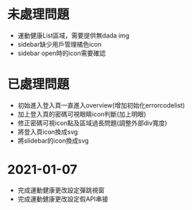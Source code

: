 # 未處理問題
* 運動健康List區域，需要提供無dada img  
* sidebar缺少用戶管理橘色icon  
* sidebar open時的icon需要確認



# 已處理問題
* 初始進入登入頁一直進入overview(增加初始化errorcodelist)
* 加上登入頁的密碼可視眼睛icon判斷(加上明眼)
* 修正密碼可視icon點及區域過長問題(調整外部div寬度)
* 將登入頁icon換成svg
* 將slidebar的icon換成svg



# 2021-01-07
* 完成運動健康更改設定彈跳視窗
* 完成運動健康更改設定假API串接





